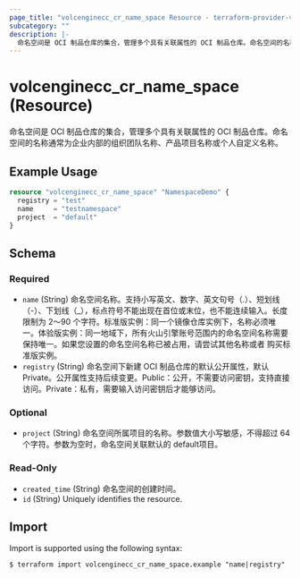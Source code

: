 ```yaml
---
page_title: "volcenginecc_cr_name_space Resource - terraform-provider-volcenginecc"
subcategory: ""
description: |-
  命名空间是 OCI 制品仓库的集合，管理多个具有关联属性的 OCI 制品仓库。命名空间的名称通常为企业内部的组织团队名称、产品项目名称或个人自定义名称。
---
```


# volcenginecc_cr_name_space (Resource)

命名空间是 OCI 制品仓库的集合，管理多个具有关联属性的 OCI 制品仓库。命名空间的名称通常为企业内部的组织团队名称、产品项目名称或个人自定义名称。

## Example Usage

```terraform
resource "volcenginecc_cr_name_space" "NamespaceDemo" {
  registry = "test"
  name     = "testnamespace"
  project  = "default"
}
```

<!-- schema generated by tfplugindocs -->
## Schema

### Required

- `name` (String) 命名空间名称。支持小写英文、数字、英文句号（.）、短划线（-）、下划线（_），标点符号不能出现在首位或末位，也不能连续输入。长度限制为 2～90 个字符。标准版实例：同一个镜像仓库实例下，名称必须唯一。体验版实例：同一地域下，所有火山引擎账号范围内的命名空间名称需要保持唯一。如果您设置的命名空间名称已被占用，请尝试其他名称或者 购买标准版实例。
- `registry` (String) 命名空间下新建 OCI 制品仓库的默认公开属性，默认 Private。公开属性支持后续变更。Public：公开，不需要访问密钥，支持直接访问。Private：私有，需要输入访问密钥后才能够访问。

### Optional

- `project` (String) 命名空间所属项目的名称。参数值大小写敏感，不得超过 64 个字符。参数为空时，命名空间关联默认的 default项目。

### Read-Only

- `created_time` (String) 命名空间的创建时间。
- `id` (String) Uniquely identifies the resource.

## Import

Import is supported using the following syntax:

```shell
$ terraform import volcenginecc_cr_name_space.example "name|registry"
```